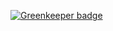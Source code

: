 

[![Greenkeeper badge](https://badges.greenkeeper.io/ctbarna/npm-skeleton.svg)](https://greenkeeper.io/)